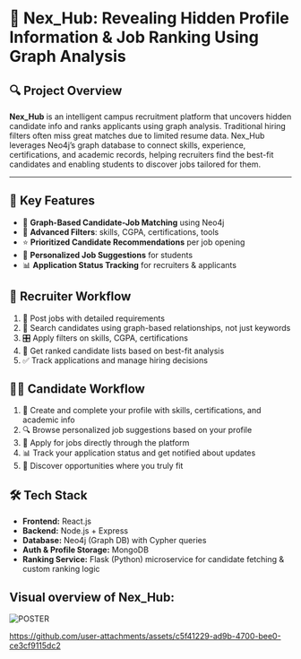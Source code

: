 # 🚀 Nex\_Hub: Revealing Hidden Profile Information & Job Ranking Using Graph Analysis

## 🔍 Project Overview

**Nex\_Hub** is an intelligent campus recruitment platform that uncovers hidden candidate info and ranks applicants using graph analysis. Traditional hiring filters often miss great matches due to limited resume data. Nex\_Hub leverages Neo4j’s graph database to connect skills, experience, certifications, and academic records, helping recruiters find the best-fit candidates and enabling students to discover jobs tailored for them.

---

## 🎯 Key Features

* 🔗 **Graph-Based Candidate-Job Matching** using Neo4j
* 🎯 **Advanced Filters**: skills, CGPA, certifications, tools
* ⭐ **Prioritized Candidate Recommendations** per job opening
* 🤝 **Personalized Job Suggestions** for students
* 📊 **Application Status Tracking** for recruiters & applicants

## 👔 Recruiter Workflow

1. 📢 Post jobs with detailed requirements
2. 🔎 Search candidates using graph-based relationships, not just keywords
3. 🎛️ Apply filters on skills, CGPA, certifications
4. 🥇 Get ranked candidate lists based on best-fit analysis
5. ✅ Track applications and manage hiring decisions

## 👩‍💼 Candidate Workflow

1. 📝 Create and complete your profile with skills, certifications, and academic info
2. 🔍 Browse personalized job suggestions based on your profile
3. 📄 Apply for jobs directly through the platform
4. 📊 Track your application status and get notified about updates
5. 🤝 Discover opportunities where you truly fit

## 🛠️ Tech Stack

* **Frontend:** React.js
* **Backend:** Node.js + Express
* **Database:** Neo4j (Graph DB) with Cypher queries
* **Auth & Profile Storage:** MongoDB
* **Ranking Service:** Flask (Python) microservice for candidate fetching & custom ranking logic

## Visual overview of Nex_Hub:
![POSTER](https://github.com/user-attachments/assets/6ec94fb0-29b0-44f5-b9cc-7207e668beb5)

 
https://github.com/user-attachments/assets/c5f41229-ad9b-4700-bee0-ce3cf9115dc2

